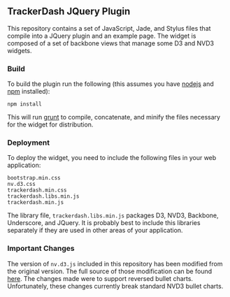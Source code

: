 ## TrackerDash JQuery Plugin

This repository contains a set of JavaScript, Jade, and Stylus files that
compile into a JQuery plugin and an example page. The widget is composed of a
set of backbone views that manage some D3 and NVD3 widgets.

### Build

To build the plugin run the following (this assumes you have
[nodejs](http://nodejs.org/) and [npm](https://www.npmjs.org/) installed):

```
npm install
```

This will run [grunt](http://gruntjs.com/) to compile, concatenate, and minify
the files necessary for the widget for distribution.

### Deployment

To deploy the widget, you need to include the following files in your web
application:

```
bootstrap.min.css
nv.d3.css
trackerdash.min.css
trackerdash.libs.min.js
trackerdash.min.js
```

The library file, `trackerdash.libs.min.js` packages D3, NVD3, Backbone,
Underscore, and JQuery. It is probably best to include this libraries separately
if they are used in other areas of your application.

### Important Changes

The version of `nv.d3.js` included in this repository has been modified from
the original version. The full source of those modification can be found
[here](https://github.com/cpatrick/nvd3). The changes made were to support
reversed bullet charts. Unfortunately, these changes currently break standard
NVD3 bullet charts.
